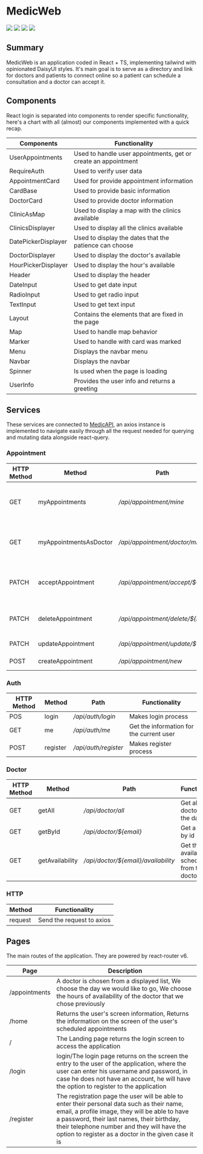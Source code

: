 # MedicWeb
[<img src="https://img.shields.io/badge/React-TypeScript-blue">](https://img.shields.io/badge/React-TypeScript-blue)
[<img src="https://img.shields.io/badge/TailwindCSS-DaisyUI-blueviolet">](https://img.shields.io/badge/TailwindCSS-DaisyUI-blueviolet)
[<img src="https://img.shields.io/badge/React%20Router-v6-green">](https://img.shields.io/badge/React%20Router-v6-green)
[<img src="https://img.shields.io/badge/Vite-1.3.0-green">](https://img.shields.io/badge/Vite-1.3.0-green)


## Summary
MedicWeb is an application coded in React + TS, implementing tailwind with opinionated DaisyUI styles.
It's main goal is to serve as a directory and link for doctors and patients to connect online so a patient can schedule a consultation and a doctor can accept it.

## Components
React login is separated into components to render specific functionality, here's a chart with all (almost) our components implemented with a quick recap.

| Components          | Functionality                                                  |
|---------------------|----------------------------------------------------------------|
| UserAppointments    | Used to handle user appointments, get or create an appointment |
| RequireAuth         | Used to verify user data                                       |
| AppointmentCard     | Used for provide appointment information                       |
| CardBase            | Used to provide basic information                              |
| DoctorCard          | Used to provide doctor information                             |
| ClinicAsMap         | Used to display a map with the clinics available               |
| ClinicsDisplayer    | Used to display all the clinics available                      |
| DatePickerDisplayer | Used to display the dates that the patience can choose         |
| DoctorDisplayer     | Used to display the doctor's available                         |
| HourPickerDisplayer | Used to display the hour's available                           |
| Header              | Used to display the header                                     |
| DateInput           | Used to get date input                                         |
| RadioInput          | Used to get radio input                                        |
| TextInput           | Used to get text input                                         |
| Layout              | Contains the elements that are fixed in the page               |
| Map                 | Used to handle map behavior                                    |
| Marker              | Used to handle with card was marked                            |
| Menu                | Displays the navbar menu                                       |
| Navbar              | Displays the navbar                                            |
| Spinner             | Is used when the page is loading                               |
| UserInfo            | Provides the user info and returns a greeting                  |

## Services
These services are connected to [MedicAPI](https://github.com/medic-dir-sv/medic-api), an axios instance is implemented to navigate easily through all the request needed for querying and mutating data alongside react-query.


### Appointment

| HTTP Method | Method                 | Path                            | Functionality                                     |
|-------------|------------------------|---------------------------------|---------------------------------------------------|
| GET         | myAppointments         | _/api/appointment/mine_         | Get appointments for the current patient          |
| GET         | myAppointmentsAsDoctor | _/api/appointment/doctor/mine_  | Get appointments for the current doctor           |
| PATCH       | acceptAppointment      | _/api/appointment/accept/${id}_ | Accepts an appointment that has a pending status  |
| PATCH       | deleteAppointment      | _/api/appointment/delete/${id}_ | Delete's an appointment that was register         |
| PATCH       | updateAppointment      | _/api/appointment/update/${id}_ | Update's an appointment                           |
| POST        | createAppointment      | _/api/appointment/new_          | Create a new appointment                          |

### Auth

| HTTP Method | Method   | Path                 | Functionality                            |
|-------------|----------|----------------------|------------------------------------------|
| POS         | login    | _/api/auth/login_    | Makes login process                      |
| GET         | me       | _/api/auth/me_       | Get the information for the current user |
| POST        | register | _/api/auth/register_ | Makes register process                   |

### Doctor

| HTTP Method | Method          | Path                                | Functionality                              |
|-------------|-----------------|-------------------------------------|--------------------------------------------|
| GET         | getAll          | _/api/doctor/all_                   | Get all the doctors in the database        |
| GET         | getById         | _/api/doctor/${email}_              | Get a doctor by id                         |
| GET         | getAvailability | _/api/doctor/${email}/availability_ | Get the available schedule from the doctor |

### HTTP

| Method  | Functionality              |
|---------|----------------------------|
| request | Send the request to axios  |

## Pages
The main routes of the application. They are powered by react-router v6.

| Page         | Description                                                                                                                                                  |
|--------------|--------------------------------------------------------------------------------------------------------------------------------------------------------------|
| /appointments | A doctor is chosen from a displayed list,  We choose the day we would like to go, We choose the hours of availability of the doctor that we chose previously |   
| /home  | Returns the user's screen information, Returns the information on the screen of the user's scheduled appointments                                            |                                                             
| /         | The Landing page returns the login screen to access the application                                                                                                                                                                                                                               |
| /login    | login/The login page returns on the screen the entry to the user of the application, where the user can enter his username and password, in case he does not have an account, he will have the option to register to the application                                                              |
| /register | The registration page the user will be able to enter their personal data such as their name, email, a profile image, they will be able to have a password, their last names, their birthday, their telephone number and they will have the option to register as a doctor in the given case it is |